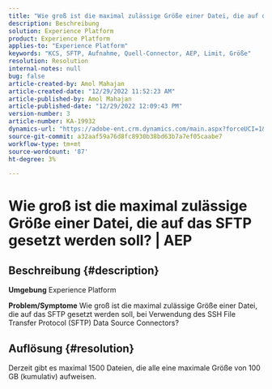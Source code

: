```yaml
---
title: "Wie groß ist die maximal zulässige Größe einer Datei, die auf das SFTP gesetzt werden soll? | AEP"
description: Beschreibung
solution: Experience Platform
product: Experience Platform
applies-to: "Experience Platform"
keywords: "KCS, SFTP, Aufnahme, Quell-Connector, AEP, Limit, Größe"
resolution: Resolution
internal-notes: null
bug: false
article-created-by: Amol Mahajan
article-created-date: "12/29/2022 11:52:23 AM"
article-published-by: Amol Mahajan
article-published-date: "12/29/2022 12:09:43 PM"
version-number: 3
article-number: KA-19932
dynamics-url: "https://adobe-ent.crm.dynamics.com/main.aspx?forceUCI=1&pagetype=entityrecord&etn=knowledgearticle&id=e9b0983c-6f87-ed11-81ac-6045bd006704"
source-git-commit: a32aaf59a76d8fc8930b38bd63b7a7ef05caabe7
workflow-type: tm+mt
source-wordcount: '87'
ht-degree: 3%

---
```


# Wie groß ist die maximal zulässige Größe einer Datei, die auf das SFTP gesetzt werden soll? | AEP

## Beschreibung {#description}

<b>Umgebung</b>
Experience Platform


<b>Problem/Symptome</b>
Wie groß ist die maximal zulässige Größe einer Datei, die auf das SFTP gesetzt werden soll, bei Verwendung des SSH File Transfer Protocol (SFTP) Data Source Connectors?


## Auflösung {#resolution}

Derzeit gibt es maximal 1500 Dateien, die alle eine maximale Größe von 100 GB (kumulativ) aufweisen.